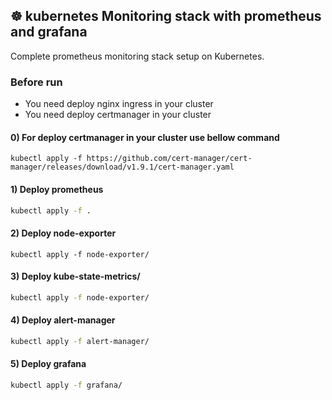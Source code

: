 ## ☸️ kubernetes Monitoring stack with prometheus and grafana

Complete prometheus monitoring stack setup on Kubernetes.

### Before run 

* You need deploy nginx ingress in your cluster
* You need deploy certmanager in your cluster


#### 0) For deploy certmanager in your cluster use bellow command

```
kubectl apply -f https://github.com/cert-manager/cert-manager/releases/download/v1.9.1/cert-manager.yaml
```


#### 1) Deploy prometheus

```bash
kubectl apply -f .
```

#### 2) Deploy node-exporter

```
kubectl apply -f node-exporter/
```

#### 3) Deploy kube-state-metrics/

```bash
kubectl apply -f node-exporter/
```


#### 4) Deploy alert-manager

```bash
kubectl apply -f alert-manager/
```

#### 5) Deploy grafana

```bash
kubectl apply -f grafana/
```
